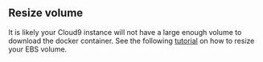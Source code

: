 ## Resize volume

It is likely your Cloud9 instance will not have a large enough volume to download the docker container. See the following [tutorial](https://aws.amazon.com/premiumsupport/knowledge-center/ebs-volume-size-increase/) on how to resize your EBS volume.
